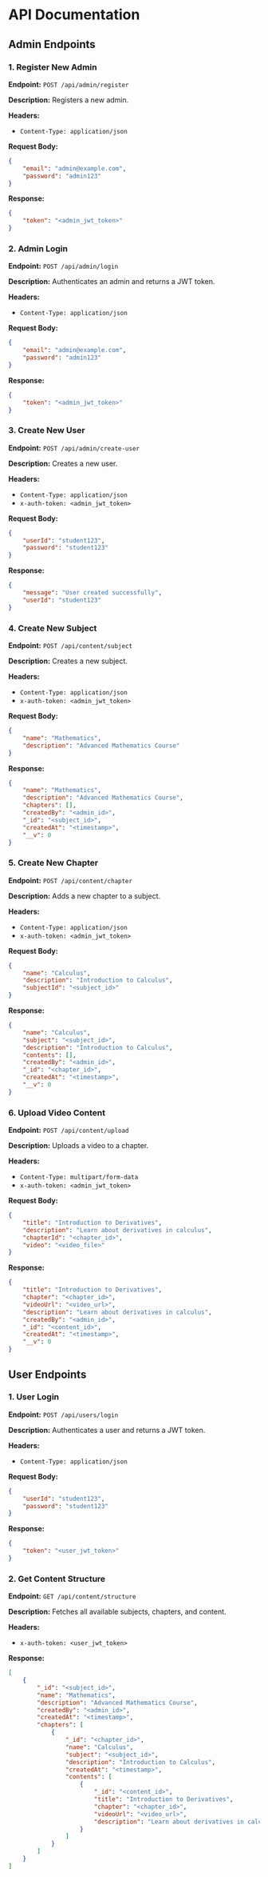 # API Documentation

## Admin Endpoints

### 1. Register New Admin
**Endpoint:** `POST /api/admin/register`

**Description:** Registers a new admin.

**Headers:**
- `Content-Type: application/json`

**Request Body:**
```json
{
    "email": "admin@example.com",
    "password": "admin123"
}
```

**Response:**
```json
{
    "token": "<admin_jwt_token>"
}
```

### 2. Admin Login
**Endpoint:** `POST /api/admin/login`

**Description:** Authenticates an admin and returns a JWT token.

**Headers:**
- `Content-Type: application/json`

**Request Body:**
```json
{
    "email": "admin@example.com",
    "password": "admin123"
}
```

**Response:**
```json
{
    "token": "<admin_jwt_token>"
}
```

### 3. Create New User
**Endpoint:** `POST /api/admin/create-user`

**Description:** Creates a new user.

**Headers:**
- `Content-Type: application/json`
- `x-auth-token: <admin_jwt_token>`

**Request Body:**
```json
{
    "userId": "student123",
    "password": "student123"
}
```

**Response:**
```json
{
    "message": "User created successfully",
    "userId": "student123"
}
```

### 4. Create New Subject
**Endpoint:** `POST /api/content/subject`

**Description:** Creates a new subject.

**Headers:**
- `Content-Type: application/json`
- `x-auth-token: <admin_jwt_token>`

**Request Body:**
```json
{
    "name": "Mathematics",
    "description": "Advanced Mathematics Course"
}
```

**Response:**
```json
{
    "name": "Mathematics",
    "description": "Advanced Mathematics Course",
    "chapters": [],
    "createdBy": "<admin_id>",
    "_id": "<subject_id>",
    "createdAt": "<timestamp>",
    "__v": 0
}
```

### 5. Create New Chapter
**Endpoint:** `POST /api/content/chapter`

**Description:** Adds a new chapter to a subject.

**Headers:**
- `Content-Type: application/json`
- `x-auth-token: <admin_jwt_token>`

**Request Body:**
```json
{
    "name": "Calculus",
    "description": "Introduction to Calculus",
    "subjectId": "<subject_id>"
}
```

**Response:**
```json
{
    "name": "Calculus",
    "subject": "<subject_id>",
    "description": "Introduction to Calculus",
    "contents": [],
    "createdBy": "<admin_id>",
    "_id": "<chapter_id>",
    "createdAt": "<timestamp>",
    "__v": 0
}
```

### 6. Upload Video Content
**Endpoint:** `POST /api/content/upload`

**Description:** Uploads a video to a chapter.

**Headers:**
- `Content-Type: multipart/form-data`
- `x-auth-token: <admin_jwt_token>`

**Request Body:**
```json
{
    "title": "Introduction to Derivatives",
    "description": "Learn about derivatives in calculus",
    "chapterId": "<chapter_id>",
    "video": "<video_file>"
}
```

**Response:**
```json
{
    "title": "Introduction to Derivatives",
    "chapter": "<chapter_id>",
    "videoUrl": "<video_url>",
    "description": "Learn about derivatives in calculus",
    "createdBy": "<admin_id>",
    "_id": "<content_id>",
    "createdAt": "<timestamp>",
    "__v": 0
}
```

## User Endpoints

### 1. User Login
**Endpoint:** `POST /api/users/login`

**Description:** Authenticates a user and returns a JWT token.

**Headers:**
- `Content-Type: application/json`

**Request Body:**
```json
{
    "userId": "student123",
    "password": "student123"
}
```

**Response:**
```json
{
    "token": "<user_jwt_token>"
}
```

### 2. Get Content Structure
**Endpoint:** `GET /api/content/structure`

**Description:** Fetches all available subjects, chapters, and content.

**Headers:**
- `x-auth-token: <user_jwt_token>`

**Response:**
```json
[
    {
        "_id": "<subject_id>",
        "name": "Mathematics",
        "description": "Advanced Mathematics Course",
        "createdBy": "<admin_id>",
        "createdAt": "<timestamp>",
        "chapters": [
            {
                "_id": "<chapter_id>",
                "name": "Calculus",
                "subject": "<subject_id>",
                "description": "Introduction to Calculus",
                "createdAt": "<timestamp>",
                "contents": [
                    {
                        "_id": "<content_id>",
                        "title": "Introduction to Derivatives",
                        "chapter": "<chapter_id>",
                        "videoUrl": "<video_url>",
                        "description": "Learn about derivatives in calculus"
                    }
                ]
            }
        ]
    }
]
```

